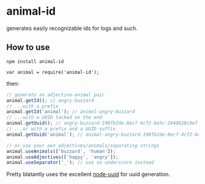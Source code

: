 # animal-id

generates easily recognizable ids for logs and such.

## How to use

`npm install animal-id`

`var animal = require('animal-id');`

then:

```javascript
// generate an adjective-animal pair
animal.getId(); // angry-buzzard
// ...with a prefix
animal.getId('animal'); // animal-angry-buzzard
// ...with a UUID tacked on the end
animal.getUuid(); // angry-buzzard-198fb2de-8ec7-4cf2-be5c-2446628c9ef
// ...or with a prefix and a UUID suffix
animal.getUuid('animal'); // animal-angry-buzzard-198fb2de-8ec7-4cf2-be5c-2446628c9ef

// or use your own adjectives/animals/separating strings
animal.useAnimals(['buzzard', 'human']);
animal.useAdjectives(['happy', 'angry']);
animal.useSeparator('_'); // use an underscore instead
```

Pretty blatantly uses the excellent [node-uuid](https://github.com/broofa/node-uuid) for uuid generation.